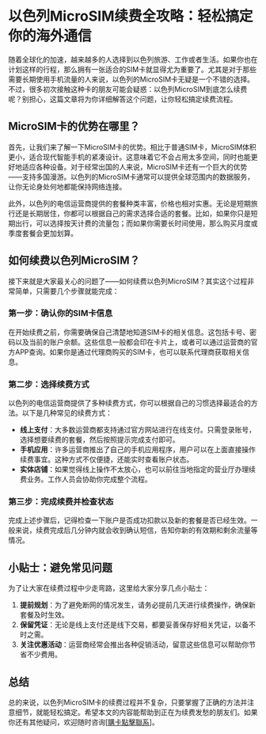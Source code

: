 # 以色列MicroSIM续费全攻略：轻松搞定你的海外通信

随着全球化的加速，越来越多的人选择到以色列旅游、工作或者生活。如果你也在计划这样的行程，那么拥有一张适合的SIM卡就显得尤为重要了。尤其是对于那些需要长期使用手机流量的人来说，以色列的MicroSIM卡无疑是一个不错的选择。不过，很多初次接触这种卡的朋友可能会疑惑：以色列MicroSIM到底怎么续费呢？别担心，这篇文章将为你详细解答这个问题，让你轻松搞定续费流程。

## MicroSIM卡的优势在哪里？

首先，让我们来了解一下MicroSIM卡的优势。相比于普通SIM卡，MicroSIM体积更小，适合现代智能手机的紧凑设计。这意味着它不会占用太多空间，同时也能更好地适应各种设备。对于经常出国的人来说，MicroSIM卡还有一个巨大的优势——支持多国漫游。以色列的MicroSIM卡通常可以提供全球范围内的数据服务，让你无论身处何地都能保持网络连接。

此外，以色列的电信运营商提供的套餐种类丰富，价格也相对实惠。无论是短期旅行还是长期居住，你都可以根据自己的需求选择合适的套餐。比如，如果你只是短期出行，可以选择按天计费的流量包；而如果你需要长时间使用，那么购买月度或季度套餐会更加划算。

## 如何续费以色列MicroSIM？

接下来就是大家最关心的问题了——如何续费以色列MicroSIM？其实这个过程非常简单，只需要几个步骤就能完成：

### 第一步：确认你的SIM卡信息

在开始续费之前，你需要确保自己清楚地知道SIM卡的相关信息。这包括卡号、密码以及当前的账户余额。这些信息一般都会印在卡片上，或者可以通过运营商的官方APP查询。如果你是通过代理商购买的SIM卡，也可以联系代理商获取相关信息。

### 第二步：选择续费方式

以色列的电信运营商提供了多种续费方式，你可以根据自己的习惯选择最适合的方法。以下是几种常见的续费方式：

- **线上支付**：大多数运营商都支持通过官方网站进行在线支付。只需登录账号，选择想要续费的套餐，然后按照提示完成支付即可。
- **手机应用**：许多运营商推出了自己的手机应用程序，用户可以在上面直接操作续费事宜。这种方式不仅便捷，还能实时查看账户状态。
- **实体店铺**：如果觉得线上操作不太放心，也可以前往当地指定的营业厅办理续费业务。工作人员会协助你完成整个流程。

### 第三步：完成续费并检查状态

完成上述步骤后，记得检查一下账户是否成功扣款以及新的套餐是否已经生效。一般来说，续费完成后几分钟内就会收到确认短信，告知你新的有效期和剩余流量等情况。

## 小贴士：避免常见问题

为了让大家在续费过程中少走弯路，这里给大家分享几点小贴士：

1. **提前规划**：为了避免断网的情况发生，请务必提前几天进行续费操作，确保新套餐及时生效。
2. **保留凭证**：无论是线上支付还是线下交易，都要妥善保存好相关凭证，以备不时之需。
3. **关注优惠活动**：运营商经常会推出各种促销活动，留意这些信息可以帮助你节省不少费用。

## 总结

总的来说，以色列MicroSIM卡的续费过程并不复杂，只要掌握了正确的方法并注意细节，就能轻松搞定。希望本文的内容能帮助到正在为续费发愁的朋友们。如果你还有其他疑问，欢迎随时咨询[[購卡點擊聯系](https://t.me/s/esim1088)]。